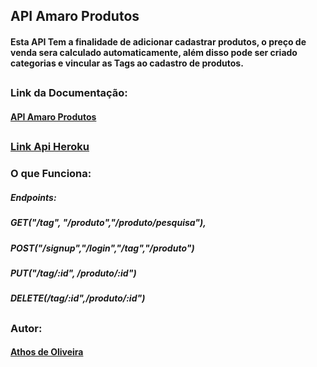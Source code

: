 ## API Amaro Produtos

#### Esta API Tem a finalidade de adicionar cadastrar produtos, o preço de venda sera calculado automaticamente, além disso pode ser criado categorias e vincular as Tags ao cadastro de produtos.
##
### Link da Documentação:
#### [API Amaro Produtos](https://documenter.getpostman.com/view/15418246/VUqoRz92)
##
### [Link Api Heroku](http://)
### O que Funciona: 
##### Endpoints:
##### GET("/tag", "/produto","/produto/pesquisa"),
##### POST("/signup","/login","/tag","/produto")
##### PUT("/tag/:id", /produto/:id")
##### DELETE(/tag/:id",/produto/:id")
##
### Autor:
#### [Athos de Oliveira](https://github.com/future4code/Athos-Oliveira)
